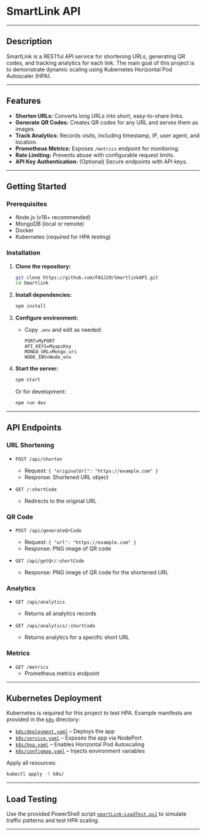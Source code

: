 # SmartLink API

---

## Description

SmartLink is a RESTful API service for shortening URLs, generating QR codes, and tracking analytics for each link. The main goal of this project is to demonstrate dynamic scaling using Kubernetes Horizontal Pod Autoscaler (HPA).

---

## Features

- **Shorten URLs:** Converts long URLs into short, easy-to-share links.
- **Generate QR Codes:** Creates QR codes for any URL and serves them as images.
- **Track Analytics:** Records visits, including timestamp, IP, user agent, and location.
- **Prometheus Metrics:** Exposes `/metrics` endpoint for monitoring.
- **Rate Limiting:** Prevents abuse with configurable request limits.
- **API Key Authentication:** (Optional) Secure endpoints with API keys.

---

## Getting Started

### Prerequisites

- Node.js (v18+ recommended)
- MongoDB (local or remote)
- Docker
- Kubernetes (required for HPA testing)

### Installation

1. **Clone the repository:**
   ```sh
   git clone https://github.com/FASJ20/SmartlinkAPI.git
   cd Smartlink
   ```

2. **Install dependencies:**
   ```sh
   npm install
   ```

3. **Configure environment:**
   - Copy `.env` and edit as needed:
     ```
     PORT=MyPORT
     API_KEYS=MyapiKey
     MONGO_URL=Mongo_uri
     NODE_ENV=Node_env
     ```

4. **Start the server:**
   ```sh
   npm start
   ```
   Or for development:
   ```sh
   npm run dev
   ```

---

## API Endpoints

### URL Shortening

- `POST /api/shorten`
  - Request: `{ "originalUrl": "https://example.com" }`
  - Response: Shortened URL object

- `GET /:shortCode`
  - Redirects to the original URL

### QR Code

- `POST /api/generateQrCode`
  - Request: `{ "url": "https://example.com" }`
  - Response: PNG image of QR code

- `GET /api/getQr/:shortCode`
  - Response: PNG image of QR code for the shortened URL

### Analytics

- `GET /api/analytics`
  - Returns all analytics records

- `GET /api/analytics/:shortCode`
  - Returns analytics for a specific short URL

### Metrics

- `GET /metrics`
  - Prometheus metrics endpoint

---

## Kubernetes Deployment

Kubernetes is required for this project to test HPA. Example manifests are provided in the [`k8s`](k8s) directory:

- [`k8s/deployment.yaml`](k8s/deployment.yaml) – Deploys the app
- [`k8s/service.yaml`](k8s/service.yaml) – Exposes the app via NodePort
- [`k8s/hpa.yaml`](k8s/hpa.yaml) – Enables Horizontal Pod Autoscaling
- [`k8s/configmap.yaml`](k8s/configmap.yaml) – Injects environment variables

Apply all resources:
```sh
kubectl apply -f k8s/
```

---

## Load Testing

Use the provided PowerShell script [`smartLink-LoadTest.ps1`](smartLink-LoadTest.ps1) to simulate traffic patterns and test HPA scaling.

---

